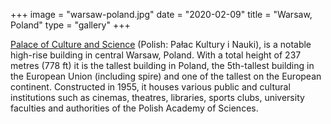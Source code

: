 +++
image = "warsaw-poland.jpg"
date = "2020-02-09"
title = "Warsaw, Poland"
type = "gallery"
+++

[Palace of Culture and Science](https://en.wikipedia.org/w/index.php?title=Palace_of_Culture_and_Science&oldid=945815549) (Polish: Pałac Kultury i Nauki), is a notable high-rise building in central Warsaw, Poland. With a total height of 237 metres (778 ft) it is the tallest building in Poland, the 5th-tallest building in the European Union (including spire) and one of the tallest on the European continent.
Constructed in 1955, it houses various public and cultural institutions such as cinemas, theatres, libraries, sports clubs, university faculties and authorities of the Polish Academy of Sciences.
